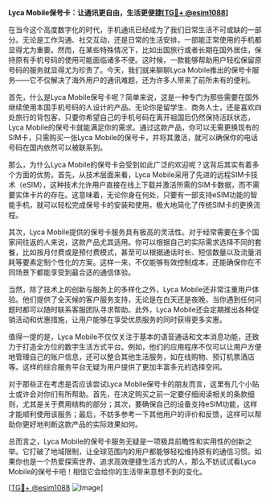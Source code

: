 **Lyca Mobile保号卡：让通讯更自由，生活更便捷[[TG💪+ @esim1088](https://t.me/s/esim1088)]**

在当今这个高度数字化的时代，手机通讯已经成为了我们日常生活不可或缺的一部分。无论是工作沟通、社交互动，还是日常的生活安排，一部能正常使用的手机都显得尤为重要。然而，在某些特殊情况下，比如出国旅行或者长期在国外居住，保持原有手机号码的使用可能面临诸多不便。这时候，一款能够帮助用户轻松保留原号码的服务就显得尤为珍贵了。今天，我们就来聊聊Lyca Mobile推出的保号卡服务——它不仅解决了海外用户的通讯难题，还为许多人带来了前所未有的便利。

首先，什么是Lyca Mobile保号卡呢？简单来说，这是一种专门为那些需要在国外继续使用本国手机号码的人设计的产品。无论你是留学生、商务人士，还是喜欢四处旅行的背包客，只要你希望自己的手机号码在离开祖国后仍然保持活跃状态，Lyca Mobile的保号卡就能满足你的需求。通过这款产品，你可以无需更换现有的SIM卡，只需购买一张Lyca Mobile的保号卡，并将其激活，就可以确保你的电话号码在国内依然可以被联系到。

那么，为什么Lyca Mobile的保号卡会受到如此广泛的欢迎呢？这背后其实有着多个方面的优势。首先，从技术层面来看，Lyca Mobile采用了先进的远程SIM卡技术（eSIM），这种技术允许用户直接在线上下载并激活所需的SIM卡数据，而不需要实体卡片的存在。这意味着，无论你身在何处，只要有一部支持eSIM功能的智能手机，就可以轻松完成保号卡的安装和使用，极大地简化了传统SIM卡的更换流程。

其次，Lyca Mobile提供的保号卡服务具有极高的灵活性。对于经常需要在多个国家间往返的人来说，这款产品尤其适用。你可以根据自己的实际需求选择不同的套餐，比如按月付费或是预付费模式，甚至可以根据通话时长、短信数量以及流量消耗等要素定制个性化的方案。这样一来，不仅能够有效控制成本，还能确保你在不同场景下都能享受到最合适的通信体验。

当然，除了技术上的创新与服务上的多样化之外，Lyca Mobile还非常注重用户体验。他们提供了全天候的客户服务支持，无论是在白天还是夜晚，当你遇到任何问题时都可以随时联系客服团队寻求帮助。此外，Lyca Mobile还会定期推出各种促销活动和优惠措施，让用户能够在享受优质服务的同时获得更多实惠。

值得一提的是，Lyca Mobile不仅仅关注于基本的语音通话和文本消息功能，还致力于打造全方位的数字生活方式平台。例如，他们的应用程序不仅可以让用户方便地管理自己的账户信息，还可以整合其他生活服务，如在线购物、预订机票酒店等。这样的综合服务平台无疑为用户提供了更加丰富多元的选择空间。

对于那些正在考虑是否应该尝试Lyca Mobile保号卡的朋友而言，这里有几个小贴士或许会对你们有所帮助。首先，在决定购买之前一定要仔细阅读相关的条款细则，尤其是关于费用结构的部分；其次，要确保自己的设备支持eSIM功能，这样才能顺利使用该服务；最后，不妨多参考一下其他用户的评价和反馈，这样可以帮助你更好地判断这款产品的实际效果如何。

总而言之，Lyca Mobile的保号卡服务无疑是一项极具前瞻性和实用性的创新之举。它打破了地域限制，让全球范围内的用户都能够轻松维持原有的通信习惯。如果你也是一个热爱探索世界、追求高效便捷生活方式的人，那么不妨试试看Lyca Mobile的保号卡吧！相信它会给你的生活带来意想不到的变化。

[[TG💪+ @esim1088](https://t.me/s/esim1088) ![Image](https://i.postimg.cc/4NQfJmqS/Snipaste-2025-05-13-00-14-12.png)]